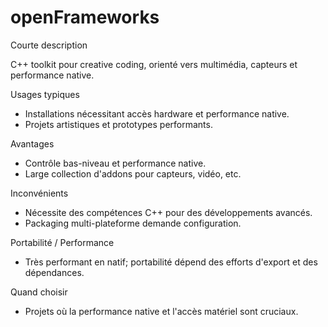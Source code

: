 # openFrameworks

Courte description

C++ toolkit pour creative coding, orienté vers multimédia, capteurs et performance native.

Usages typiques

- Installations nécessitant accès hardware et performance native.
- Projets artistiques et prototypes performants.

Avantages

- Contrôle bas-niveau et performance native.
- Large collection d'addons pour capteurs, vidéo, etc.

Inconvénients

- Nécessite des compétences C++ pour des développements avancés.
- Packaging multi-plateforme demande configuration.

Portabilité / Performance

- Très performant en natif; portabilité dépend des efforts d'export et des dépendances.

Quand choisir

- Projets où la performance native et l'accès matériel sont cruciaux.
